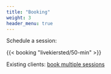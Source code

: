 ```yaml
---
title: "Booking"
weight: 3
header_menu: true
---
```


Schedule a session:

{{< booking "livekiersted/50-min" >}}

Existing clients: [book multiple sessions](https://tidycal.com/livekiersted/consulting)